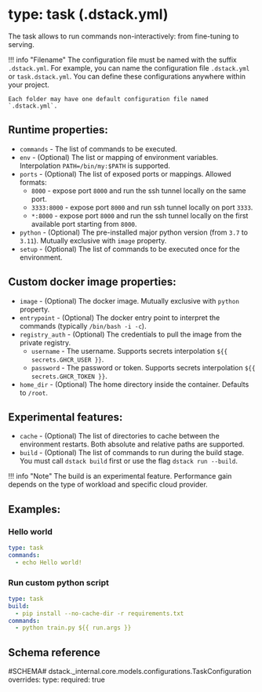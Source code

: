 # type: task (.dstack.yml)

The task allows to run commands non-interactively: from fine-tuning to serving.

!!! info "Filename"
    The configuration file must be named with the suffix `.dstack.yml`. For example,
    you can name the configuration file `.dstack.yml` or `task.dstack.yml`. You can define
    these configurations anywhere within your project. 
    
    Each folder may have one default configuration file named `.dstack.yml`.

## Runtime properties:

- `commands` - The list of commands to be executed.
- `env` - (Optional) The list or mapping of environment variables. Interpolation `PATH=/bin/my:$PATH` is supported. 
- `ports` - (Optional) The list of exposed ports or mappings. Allowed formats:
    - `8000` - expose port `8000` and run the ssh tunnel locally on the same port.
    - `3333:8000` - expose port `8000` and run ssh tunnel locally on port `3333`.
    - `*:8000` - expose port `8000` and run the ssh tunnel locally on the first available port starting from `8000`.
- `python` - (Optional) The pre-installed major python version (from `3.7` to `3.11`). Mutually exclusive with `image` property.
- `setup` - (Optional) The list of commands to be executed once for the environment.

## Custom docker image properties:

- `image` - (Optional) The docker image. Mutually exclusive with `python` property.
- `entrypoint` - (Optional) The docker entry point to interpret the commands (typically `/bin/bash -i -c`).
- `registry_auth` - (Optional) The credentials to pull the image from the private registry.
    - `username` - The username. Supports secrets interpolation `${{ secrets.GHCR_USER }}`.
    - `password` - The password or token. Supports secrets interpolation `${{ secrets.GHCR_TOKEN }}`.
- `home_dir` - (Optional) The home directory inside the container. Defaults to `/root`.

## Experimental features:

- `cache` - (Optional) The list of directories to cache between the environment restarts. Both absolute and relative paths are supported.
- `build` - (Optional) The list of commands to run during the build stage. You must call `dstack build` first or use the flag `dstack run --build`.

!!! info "Note"
    The build is an experimental feature. Performance gain depends on the type of workload and specific cloud provider.

## Examples:

### Hello world

```yaml
type: task
commands:
  - echo Hello world!
```

### Run custom python script

```yaml
type: task
build:
  - pip install --no-cache-dir -r requirements.txt
commands:
  - python train.py ${{ run.args }}
```

[//]: # (TODO: describe profile policies defaults)

[//]: # (TODO: Add examples)

[//]: # (TODO: Mention here or somewhere else of how it works. What base image is used, how ports are forwarded, etc.)

## Schema reference

#SCHEMA# dstack._internal.core.models.configurations.TaskConfiguration
    overrides:
      type:
        required: true
